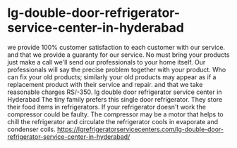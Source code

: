 # lg-double-door-refrigerator-service-center-in-hyderabad
 we provide 100% customer satisfaction to each customer with our service. and that we provide a guaranty for our service. No must bring your products just make a call we'll send our professionals to your home itself. Our professionals will say the precise problem together with your product. Who can fix your old products; similarly your old products may appear as if a replacement product with their service and repair. and that we take reasonable charges RS/-350. lg double door refrigerator service center in Hyderabad The tiny family prefers this single door refrigerator. They store their food items in refrigerators. If your refrigerator doesn't work the compressor could be faulty. The compressor may be a motor that helps to chill the refrigerator and circulate the refrigerator cools in evaporate and condenser coils. https://lgrefrigeratorservicecenters.com/lg-double-door-refrigerator-service-center-in-hyderabad/

